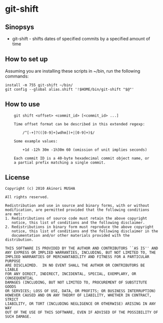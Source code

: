 git-shift
=========

Sinopsys
--------

* git-shift - shifts dates of specified commits by a specified amount of time

How to set up
-------------

Assuming you are installing these scripts in ~/bin, run the following
commands:

	install -m 755 git-shift ~/bin/
	git config --global alias.shift '!$HOME/bin/git-shift "$@"'

How to use
----------

        git shift <offset> <commit_id> [<commit_id> ...]

        Time offset format can be described in this extended regexp:

            /^[-+]?(([0-9]+[wdhm])+|[0-9]+)$/

        Some example values:

            +1d -12h 30m -1h30m 60 (omission of unit implies seconds)
    
        Each commit ID is a 40-byte hexadecimal commit object name, or
        a partial prefix matching a single commit.

License
-------

	Copyright (c) 2010 Akinori MUSHA
	
	All rights reserved.
	
	Redistribution and use in source and binary forms, with or without
	modification, are permitted provided that the following conditions
	are met:
	1. Redistributions of source code must retain the above copyright
	   notice, this list of conditions and the following disclaimer.
	2. Redistributions in binary form must reproduce the above copyright
	   notice, this list of conditions and the following disclaimer in the
	   documentation and/or other materials provided with the distribution.
	
	THIS SOFTWARE IS PROVIDED BY THE AUTHOR AND CONTRIBUTORS ``AS IS'' AND
	ANY EXPRESS OR IMPLIED WARRANTIES, INCLUDING, BUT NOT LIMITED TO, THE
	IMPLIED WARRANTIES OF MERCHANTABILITY AND FITNESS FOR A PARTICULAR PURPOSE
	ARE DISCLAIMED.  IN NO EVENT SHALL THE AUTHOR OR CONTRIBUTORS BE LIABLE
	FOR ANY DIRECT, INDIRECT, INCIDENTAL, SPECIAL, EXEMPLARY, OR CONSEQUENTIAL
	DAMAGES (INCLUDING, BUT NOT LIMITED TO, PROCUREMENT OF SUBSTITUTE GOODS
	OR SERVICES; LOSS OF USE, DATA, OR PROFITS; OR BUSINESS INTERRUPTION)
	HOWEVER CAUSED AND ON ANY THEORY OF LIABILITY, WHETHER IN CONTRACT, STRICT
	LIABILITY, OR TORT (INCLUDING NEGLIGENCE OR OTHERWISE) ARISING IN ANY WAY
	OUT OF THE USE OF THIS SOFTWARE, EVEN IF ADVISED OF THE POSSIBILITY OF
	SUCH DAMAGE.
